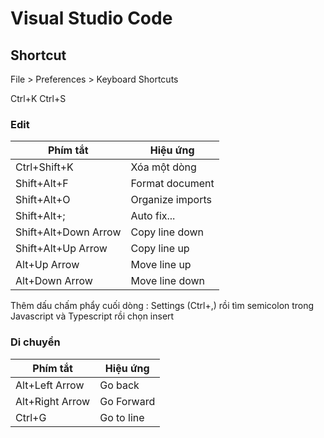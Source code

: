 # Visual Studio Code

## Shortcut

File > Preferences > Keyboard Shortcuts

Ctrl+K Ctrl+S

### Edit

| Phím tắt             | Hiệu ứng         |
|----------------------|------------------|
| Ctrl+Shift+K         | Xóa một dòng     |
| Shift+Alt+F          | Format document  |
| Shift+Alt+O          | Organize imports |
| Shift+Alt+;          | Auto fix...      |
| Shift+Alt+Down Arrow | Copy line down   |
| Shift+Alt+Up Arrow   | Copy line up     |
| Alt+Up Arrow         | Move line up     |
| Alt+Down Arrow       | Move line down   |

Thêm dấu chấm phẩy cuối dòng : Settings (Ctrl+,) rồi tìm semicolon trong Javascript và
Typescript rồi chọn insert

### Di chuyển

| Phím tắt        | Hiệu ứng   |
|-----------------|------------|
| Alt+Left Arrow  | Go back    |
| Alt+Right Arrow | Go Forward |
| Ctrl+G          | Go to line |